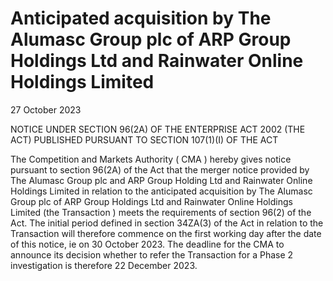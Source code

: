 # Anticipated acquisition by The Alumasc Group plc of ARP Group Holdings Ltd and Rainwater Online Holdings Limited

27 October 2023

NOTICE UNDER SECTION 96(2A) OF THE ENTERPRISE ACT 2002 (THE ACT) PUBLISHED PURSUANT TO SECTION 107(1)(I) OF THE ACT

The Competition and Markets Authority ( CMA ) hereby gives notice pursuant to section 96(2A) of the Act that the merger notice provided by The Alumasc Group plc and ARP Group Holding Ltd and Rainwater Online Holdings Limited in relation to the anticipated acquisition by The Alumasc Group plc of ARP Group Holdings Ltd and Rainwater Online Holdings Limited (the Transaction ) meets the requirements of section 96(2) of the Act. The initial period defined in section 34ZA(3) of the Act in relation to the Transaction will therefore commence on the first working day after the date of this notice, ie on 30 October 2023. The deadline for the CMA to announce its decision whether to refer the Transaction for a Phase 2 investigation is therefore 22 December 2023.